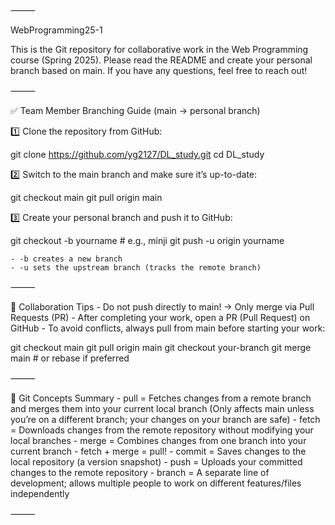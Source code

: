 ⸻

WebProgramming25-1

This is the Git repository for collaborative work in the Web Programming course (Spring 2025).
Please read the README and create your personal branch based on main.
If you have any questions, feel free to reach out!

⸻

✅ Team Member Branching Guide (main → personal branch)

1️⃣ Clone the repository from GitHub:

git clone https://github.com/yg2127/DL_study.git
cd DL_study

2️⃣ Switch to the main branch and make sure it’s up-to-date:

git checkout main
git pull origin main

3️⃣ Create your personal branch and push it to GitHub:

git checkout -b yourname   # e.g., minji
git push -u origin yourname

	- -b creates a new branch
	- -u sets the upstream branch (tracks the remote branch)

⸻

🧠 Collaboration Tips
	- Do not push directly to main! → Only merge via Pull Requests (PR)
	- After completing your work, open a PR (Pull Request) on GitHub
	- To avoid conflicts, always pull from main before starting your work:

git checkout main
git pull origin main
git checkout your-branch
git merge main   # or rebase if preferred


⸻

🧩 Git Concepts Summary
	- pull = Fetches changes from a remote branch and merges them into your current local branch
(Only affects main unless you’re on a different branch; your changes on your branch are safe)
	- fetch = Downloads changes from the remote repository without modifying your local branches
	- merge = Combines changes from one branch into your current branch
	- fetch + merge = pull!
	- commit = Saves changes to the local repository (a version snapshot)
	- push = Uploads your committed changes to the remote repository
	- branch = A separate line of development; allows multiple people to work on different features/files independently

⸻
